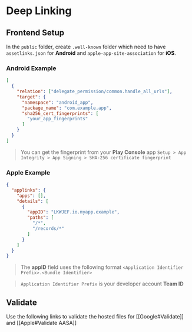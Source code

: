 # Deep Linking
## Frontend Setup
In the `public` folder, create `.well-known` folder which need to have `assetlinks.json` for **Android** and `apple-app-site-association` for  **iOS**.

### Android Example
```json
[
  {
    "relation": ["delegate_permission/common.handle_all_urls"],
    "target": {
      "namespace": "android_app",
      "package_name": "com.example.app",
      "sha256_cert_fingerprints": [
        "your_app_fingerprints"
      ]
    }
  }
]
```
>You can get the fingerprint from your **Play Console** app `Setup > App Integrity > App Signing > SHA-256 certificate fingerprint`

### Apple Example
```json
{
  "applinks": {
    "apps": [],
    "details": [
      {
        "appID": "LKWJEF.io.myapp.example",
        "paths": [
          "/*",
          "/records/*"
        ]
      }
    ]
  }
}
```
> The **appID** field uses the following format `<Application Identifier Prefix>.<Bundle Identifier>`

> `Application Identifier Prefix` is your developer account **Team ID**

## Validate
Use the following links to validate the hosted files for [[Google#Validate]] and [[Apple#Validate AASA]]